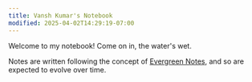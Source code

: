```yaml
---
title: Vansh Kumar's Notebook
modified: 2025-04-02T14:29:19-07:00
---
```

Welcome to my notebook! Come on in, the water's wet.

Notes are written following the concept of [Evergreen Notes](https://notes.andymatuschak.org/z5E5QawiXCMbtNtupvxeoEX), and so are expected to evolve over time.